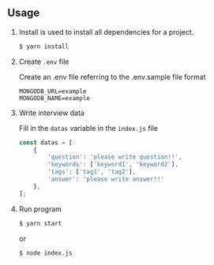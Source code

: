 ## Usage

1. Install is used to install all dependencies for a project.

    ```bash
    $ yarn install
    ```
2. Create `.env` file
    
    Create an .env file referring to the .env.sample file format
    
    ```
    MONGODB_URL=example
    MONGODB_NAME=example
    ```

3. Write interview data
    
    Fill in the `datas` variable in the `index.js` file
    
    ```js
    const datas = [
        {
            'question': 'please write question!!',
            'keywords': ['keyword1', 'keyword2'],
            'tags': ['tag1', 'tag2'],
            'answer': 'please write answer!!'
        },
    ];
    ```

4. Run program
   
    ```bash
    $ yarn start
    ```
    or

    ```bash
    $ node index.js
    ```